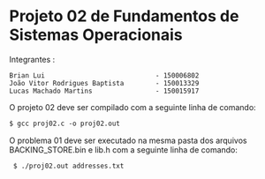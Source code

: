 # Projeto 02 de Fundamentos de Sistemas Operacionais

Integrantes :  

    Brian Lui                            - 150006802
    João Vitor Rodrigues Baptista        - 150013329
    Lucas Machado Martins                - 150015917


O projeto 02 deve ser compilado com a seguinte linha de comando:
``` markdown
$ gcc proj02.c -o proj02.out
```

O problema 01 deve ser executado na mesma pasta dos arquivos BACKING_STORE.bin e lib.h com a seguinte linha de comando: 
```
 $ ./proj02.out addresses.txt
```


